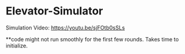 # Elevator-Simulator

Simulation Video: https://youtu.be/sjFOtb0sSLs

**code might not run smoothly for the first few rounds. Takes time to initialize.
